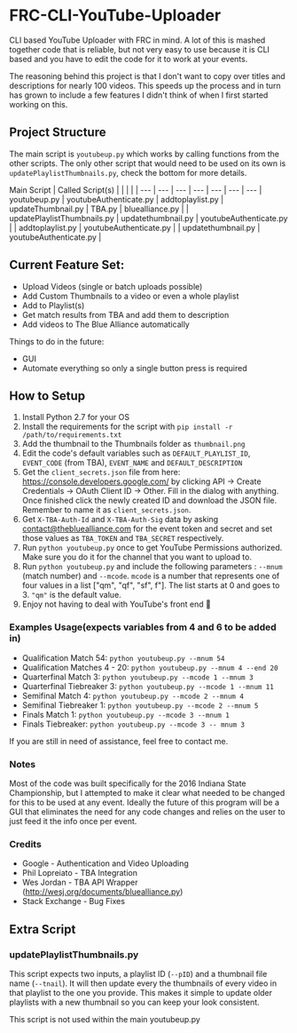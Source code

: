# FRC-CLI-YouTube-Uploader
CLI based YouTube Uploader with FRC in mind.
A lot of this is mashed together code that is reliable, but not very easy to use because it is CLI based and you have to edit the code for it to work at your events. 

The reasoning behind this project is that I don't want to copy over titles and descriptions for nearly 100 videos. This speeds up the process and in turn has grown to include a few features I didn't think of when I first started working on this.

## Project Structure
The main script is `youtubeup.py` which works by calling functions from the other scripts. The only other script that would need to be used on its own is `updatePlaylistThumbnails.py`, check the bottom for more details.

Main Script | Called Script(s) |  |  |  |  | 
--- | --- | --- | --- | --- | --- | ---
| youtubeup.py | youtubeAuthenticate.py | addtoplaylist.py | updateThumbnail.py | TBA.py | bluealliance.py |
| updatePlaylistThumbnails.py | updatethumbnail.py | youtubeAuthenticate.py |
| addtoplaylist.py | youtubeAuthenticate.py |
| updatethumbnail.py | youtubeAuthenticate.py |

## Current Feature Set:
* Upload Videos (single or batch uploads possible)
* Add Custom Thumbnails to a video or even a whole playlist
* Add to Playlist(s)
* Get match results from TBA and add them to description
* Add videos to The Blue Alliance automatically

Things to do in the future:
* GUI
* Automate everything so only a single button press is required


## How to Setup
1. Install Python 2.7 for your OS
2. Install the requirements for the script with `pip install -r /path/to/requirements.txt`
3. Add the thumbnail to the Thumbnails folder as `thumbnail.png`
4. Edit the code's default variables such as `DEFAULT_PLAYLIST_ID`, `EVENT_CODE` (from TBA), `EVENT_NAME` and `DEFAULT_DESCRIPTION`
5. Get the `client_secrets.json` file from here: https://console.developers.google.com/ by clicking API -> Create Credentials -> OAuth Client ID -> Other. Fill in the dialog with anything. Once finished click the newly created ID and download the JSON file. Remember to name it as `client_secrets.json`.
6. Get `X-TBA-Auth-Id` and `X-TBA-Auth-Sig` data by asking contact@thebluealliance.com for the event token and secret and set those values as `TBA_TOKEN` and `TBA_SECRET` respectively.
7. Run `python youtubeup.py` once to get YouTube Permissions authorized. Make sure you do it for the channel that you want to upload to.
8. Run `python youtubeup.py` and include the following parameters : `--mnum` (match number) and `--mcode`. `mcode` is a number that represents one of four values in a list ["qm", "qf", "sf", f"]. The list starts at 0 and goes to 3. `"qm"` is the default value.
8. Enjoy not having to deal with YouTube's front end 🎉

### Examples Usage(expects variables from 4 and 6 to be added in)
* Qualification Match 54: `python youtubeup.py --mnum 54`
* Qualification Matches 4 - 20: `python youtubeup.py --mnum 4 --end 20`
* Quarterfinal Match 3: `python youtubeup.py --mcode 1 --mnum 3`
* Quarterfinal Tiebreaker 3: `python youtubeup.py --mcode 1 --mnum 11`
* Semifinal Match 4: `python youtubeup.py --mcode 2 --mnum 4`
* Semifinal Tiebreaker 1: `python youtubeup.py --mcode 2 --mnum 5`
* Finals Match 1: `python youtubeup.py --mcode 3 --mnum 1`
* Finals Tiebreaker: `python youtubeup.py --mcode 3 -- mnum 3`

If you are still in need of assistance, feel free to contact me.



### Notes
Most of the code was built specifically for the 2016 Indiana State Championship, but I attempted to make it clear what needed to be changed for this to be used at any event. Ideally the future of this program will be a GUI that eliminates the need for any code changes and relies on the user to just feed it the info once per event.

### Credits
* Google - Authentication and Video Uploading
* Phil Lopreiato - TBA Integration
* Wes Jordan - TBA API Wrapper (http://wesj.org/documents/bluealliance.py)
* Stack Exchange - Bug Fixes

## Extra Script
### updatePlaylistThumbnails.py
This script expects two inputs, a playlist ID (`--pID`) and a thumbnail file name (`--tnail`). It will then update every the thumbnails of every video in that playlist to the one you provide. This makes it simple to update older playlists with a new thumbnail so you can keep your look consistent.

This script is not used within the main youtubeup.py
